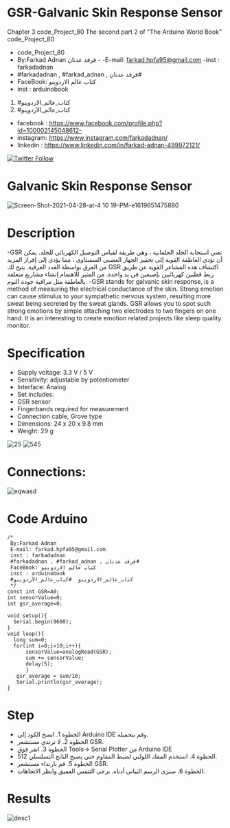 # GSR-Galvanic Skin Response Sensor
Chapter 3 code_Project_80 The second part 2 of "The Arduino World Book" code_Project_80
- code_Project_80
-  By:Farkad Adnan فرقد عدنان - 
 -E-mail: farkad.hpfa95@gmail.com 
-inst : farkadadnan 
- #farkadadnan , #farkad_adnan , فرقد عدنان# 
- FaceBook: كتاب عالم الاردوينو 
- inst : arduinobook
1. #كتاب_عالم_الاردوينو
2. #كتاب_عالم_الآردوينو

* facebook : https://www.facebook.com/profile.php?id=100002145048612-
* instagram:  https://www.instagram.com/farkadadnan/
* linkedin : https://www.linkedin.com/in/farkad-adnan-499972121/

 <p>
 <a href='https://mobile.twitter.com/farkadadnan'>
        <img alt="Twitter Follow" src="https://img.shields.io/twitter/follow/farkadadnan?label=%40farkadadnan&style=social" alt='Twitter' align="center"/>
    </a>
</p>

# Galvanic Skin Response Sensor
![Screen-Shot-2021-04-28-at-4 10 19-PM-e1619651475880](https://user-images.githubusercontent.com/35774039/161464656-615a1973-630e-4782-bcda-be88c17f7d6b.png)

#  Description
-GSR تعني استجابة الجلد الجلفانية ، وهي طريقة لقياس التوصيل الكهربائي للجلد. يمكن أن تؤدي العاطفة القوية إلى تحفيز الجهاز العصبي السمبثاوي ، مما يؤدي إلى إفراز المزيد من العرق بواسطة الغدد العرقية. يتيح لك GSR اكتشاف هذه المشاعر القوية عن طريق ربط قطبين كهربائيين بإصبعين في يد واحدة. من المثير للاهتمام إنشاء مشاريع متعلقة بالعاطفة مثل مراقبة جودة النوم.
-GSR stands for galvanic skin response, is a method of measuring the electrical conductance of the skin. Strong emotion can cause stimulus to your sympathetic nervous system, resulting more sweat being secreted by the sweat glands. GSR allows you to spot such strong emotions by simple attaching two electrodes to two fingers on one hand. It is an interesting to create emotion related projects like sleep quality monitor.

# Specification
- Supply voltage: 3.3 V / 5 V
- Sensitivity: adjustable by potentiometer
- Interface: Analog
- Set includes:
- GSR sensor
- Fingerbands required for measurement
- Connection cable, Grove type
- Dimensions: 24 x 20 x 9.8 mm
- Weight: 29 g

![25](https://user-images.githubusercontent.com/35774039/161466078-8caebba7-76dc-4819-9df5-55916caa3a4a.JPG)
![545](https://user-images.githubusercontent.com/35774039/161466102-e4948b29-2faf-4465-8050-94a4e66133dd.JPG)
 
 # Connections:
 ![eqwasd](https://user-images.githubusercontent.com/35774039/161467394-85ed775c-1c4a-4dcf-be34-286991cb4c3d.JPG)

# Code Arduino

```
/*
 By:Farkad Adnan
 E-mail: farkad.hpfa95@gmail.com
 inst : farkadadnan
 #farkadadnan , #farkad_adnan , فرقد عدنان#
 FaceBook: كتاب عالم الاردوينو
 inst : arduinobook
 #كتاب_عالم_الاردوينو  #كتاب_عالم_الآردوينو 
 */
const int GSR=A0;
int sensorValue=0;
int gsr_average=0;

void setup(){
  Serial.begin(9600);
}
void loop(){
  long sum=0;
  for(int i=0;i<10;i++){
      sensorValue=analogRead(GSR);
      sum += sensorValue;
      delay(5);
      }
   gsr_average = sum/10;
   Serial.println(gsr_average);
}
```
# Step 
- الخطوة 1. انسخ الكود إلى Arduino IDE وقم بتحميله.
- الخطوة 2. لا ترتدي مستشعر GSR.
- الخطوة 3. انقر فوق Tools-> Serial Plotter من Arduino IDE
- الخطوة 4. استخدم المفك اللولبي لضبط المقاوم حتى يصبح الناتج التسلسلي 512.
- الخطوة 5. قم بارتداء مستشعر GSR.
- الخطوة 6. سنرى الرسم البياني أدناه. يرجى التنفس العميق وانظر الاتجاهات.

# Results
![desc1](https://user-images.githubusercontent.com/35774039/161467926-5530f2a1-0d73-4141-8450-70e0b4b8292f.png)

